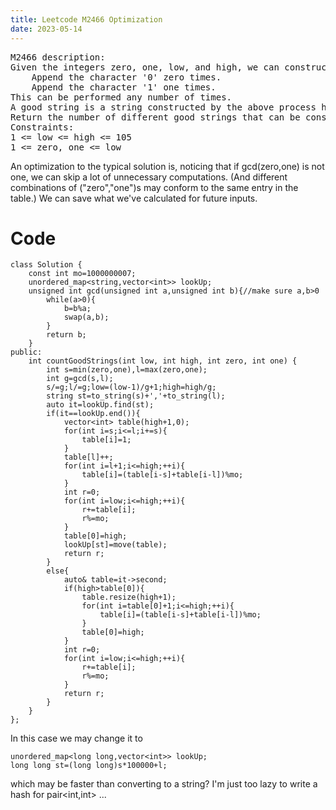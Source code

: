 ```yaml
---
title: Leetcode M2466 Optimization
date: 2023-05-14
---
```

<script>
MathJax = {
  tex: {
    inlineMath: [ ['$','$'],['\\(','\\)'] ],
    displayMath: [ ['$$','$$'], ['\\[','\\]'] ],
    processEscapes: true,      
    processEnvironments: true, 
    processRefs: true       
  },
  options: {
   ignoreHtmlClass: 'tex2jax_ignore|editor-rich-text'
  }
};
</script>
<script id="MathJax-script" async
  src="https://cdn.jsdelivr.net/npm/mathjax@3/es5/tex-chtml.js">
</script>
<pre>
M2466 description:
Given the integers zero, one, low, and high, we can construct a string by starting with an empty string, and then at each step perform either of the following:
    Append the character '0' zero times.
    Append the character '1' one times.
This can be performed any number of times.
A good string is a string constructed by the above process having a length between low and high (inclusive).
Return the number of different good strings that can be constructed satisfying these properties. Since the answer can be large, return it modulo $10^9 + 7$.
Constraints:
1 <= low <= high <= 105
1 <= zero, one <= low
</pre>
An optimization to the typical solution is, noticing that if gcd(zero,one) is not one, we can skip a lot of unnecessary computations.
(And different combinations of ("zero","one")s may conform to the same entry in the table.)
We can save what we've calculated for future inputs.

# Code
```
class Solution {
    const int mo=1000000007;
    unordered_map<string,vector<int>> lookUp;
    unsigned int gcd(unsigned int a,unsigned int b){//make sure a,b>0
        while(a>0){
            b=b%a;
            swap(a,b);
        }
        return b;
    }
public:
    int countGoodStrings(int low, int high, int zero, int one) {
        int s=min(zero,one),l=max(zero,one);
        int g=gcd(s,l);
        s/=g;l/=g;low=(low-1)/g+1;high=high/g;
        string st=to_string(s)+','+to_string(l);
        auto it=lookUp.find(st);
        if(it==lookUp.end()){
            vector<int> table(high+1,0);
            for(int i=s;i<=l;i+=s){
                table[i]=1;
            }
            table[l]++;
            for(int i=l+1;i<=high;++i){
                table[i]=(table[i-s]+table[i-l])%mo;
            }
            int r=0;
            for(int i=low;i<=high;++i){
                r+=table[i];
                r%=mo;
            }
            table[0]=high;
            lookUp[st]=move(table);
            return r;
        }
        else{
            auto& table=it->second;
            if(high>table[0]){
                table.resize(high+1);
                for(int i=table[0]+1;i<=high;++i){
                    table[i]=(table[i-s]+table[i-l])%mo;
                }
                table[0]=high;
            }
            int r=0;
            for(int i=low;i<=high;++i){
                r+=table[i];
                r%=mo;
            }
            return r;
        }
    }
};
```
In this case we may change it to
```
unordered_map<long long,vector<int>> lookUp;
long long st=(long long)s*100000+l;
```
which may be faster than converting to a string? I'm just too lazy to write a hash for pair<int,int> ...
